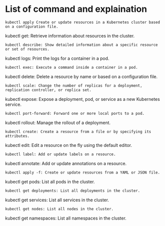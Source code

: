 # List of command and explaination
```
kubectl apply Create or update resources in a Kubernetes cluster based on a configuration file.
```
kubectl get: Retrieve information about resources in the cluster.
```
kubectl describe: Show detailed information about a specific resource or set of resources.
```
kubectl logs: Print the logs for a container in a pod.
```
kubectl exec: Execute a command inside a container in a pod.
```
kubectl delete: Delete a resource by name or based on a configuration file.
```
kubectl scale: Change the number of replicas for a deployment, replication controller, or replica set.
```
kubectl expose: Expose a deployment, pod, or service as a new Kubernetes service.
```
kubectl port-forward: Forward one or more local ports to a pod.
```
kubectl rollout: Manage the rollout of a deployment.
```
kubectl create: Create a resource from a file or by specifying its attributes.
```
kubectl edit: Edit a resource on the fly using the default editor.
```
kubectl label: Add or update labels on a resource.
```
kubectl annotate: Add or update annotations on a resource.
```
kubectl apply -f: Create or update resources from a YAML or JSON file.
```
kubectl get pods: List all pods in the cluster.
```
kubectl get deployments: List all deployments in the cluster.
```
kubectl get services: List all services in the cluster.
```
kubectl get nodes: List all nodes in the cluster.
```
kubectl get namespaces: List all namespaces in the cluster.
```
